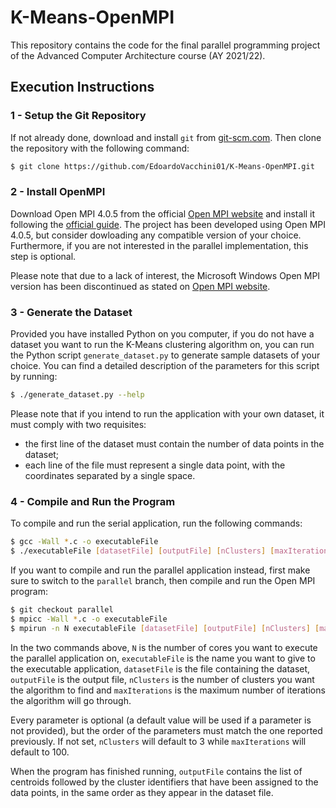 # K-Means-OpenMPI

This repository contains the code for the final parallel programming project of the Advanced Computer Architecture course (AY 2021/22).

## Execution Instructions

### 1 - Setup the Git Repository
If not already done, download and install ```git``` from [git-scm.com](https://git-scm.com/book/en/v2/Getting-Started-Installing-Git). Then clone the repository with the following command:
```bash
$ git clone https://github.com/EdoardoVacchini01/K-Means-OpenMPI.git
```

### 2 - Install OpenMPI
Download Open MPI 4.0.5 from the official [Open MPI website](https://www.open-mpi.org/software/ompi/v4.0/) and install it following the [official guide](https://www.open-mpi.org/faq/?category=building#easy-build). The project has been developed using Open MPI 4.0.5, but consider dowloading any compatible version of your choice. Furthermore, if you are not interested in the parallel implementation, this step is optional.

Please note that due to a lack of interest, the Microsoft Windows Open MPI version has been discontinued as stated on [Open MPI website](https://www.open-mpi.org/software/ompi/v1.6/ms-windows.php).

### 3 - Generate the Dataset
Provided you have installed Python on you computer, if you do not have a dataset you want to run the K-Means clustering algorithm on, you can run the Python script ```generate_dataset.py``` to generate sample datasets of your choice. You can find a detailed description of the parameters for this script by running:
```bash
$ ./generate_dataset.py --help
```

Please note that if you intend to run the application with your own dataset, it must comply with two requisites:
- the first line of the dataset must contain the number of data points in the dataset;
- each line of the file must represent a single data point, with the coordinates separated by a single space.

### 4 - Compile and Run the Program
To compile and run the serial application, run the following commands:
```bash
$ gcc -Wall *.c -o executableFile
$ ./executableFile [datasetFile] [outputFile] [nClusters] [maxIterations]
```

If you want to compile and run the parallel application instead, first make sure to switch to the ```parallel``` branch, then compile and run the Open MPI program:
```bash
$ git checkout parallel
$ mpicc -Wall *.c -o executableFile
$ mpirun -n N executableFile [datasetFile] [outputFile] [nClusters] [maxIterations]
```

In the two commands above, ```N``` is the number of cores you want to execute the parallel application on, ```executableFile``` is the name you want to give to the executable application, ```datasetFile``` is the file containing the dataset, ```outputFile``` is the output file, ```nClusters``` is the number of clusters you want the algorithm to find and ```maxIterations``` is the maximum number of iterations the algorithm will go through.

Every parameter is optional (a default value will be used if a parameter is not provided), but the order of the parameters must match the one reported previously. If not set, ```nClusters``` will default to 3 while ```maxIterations``` will default to 100.

When the program has finished running, ```outputFile``` contains the list of centroids followed by the cluster identifiers that have been assigned to the data points, in the same order as they appear in the dataset file.
